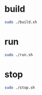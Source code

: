 # build
```bash
sudo ./build.sh
```

# run
```bash
sudo ./run.sh
```

# stop
```bash
sudo ./stop.sh
```